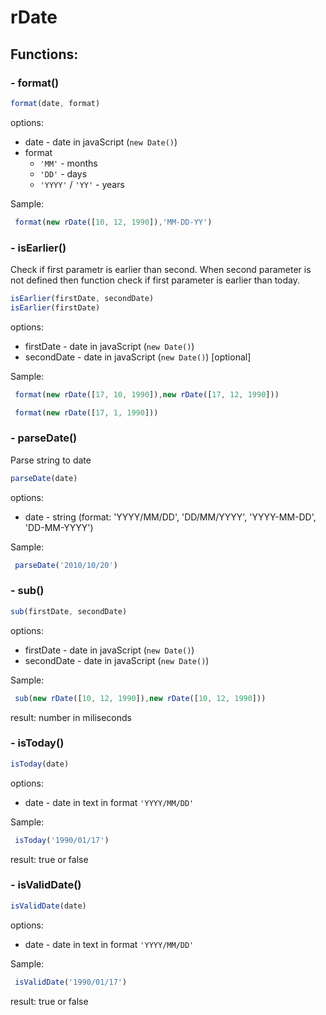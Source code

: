 # rDate
## Functions:

### - format()

```javascript
format(date, format)
```

options:
- date - date in javaScript (`new Date()`)
- format
    - `'MM'` - months
    - `'DD'` - days
    - `'YYYY'` / `'YY'` - years

Sample:
```javascript
 format(new rDate([10, 12, 1990]),'MM-DD-YY')
```

### - isEarlier()
Check if first parametr is earlier than second. When second parameter is not defined then function check if first parameter is earlier than today.

```javascript
isEarlier(firstDate, secondDate)
isEarlier(firstDate)
```

options:
- firstDate - date in javaScript (`new Date()`)
- secondDate - date in javaScript (`new Date()`) [optional]

Sample:
```javascript
 format(new rDate([17, 10, 1990]),new rDate([17, 12, 1990]))

 format(new rDate([17, 1, 1990]))
```

### - parseDate()

Parse string to date

```javascript
parseDate(date)
```

options:
- date - string (format: 'YYYY/MM/DD', 'DD/MM/YYYY', 'YYYY-MM-DD', 'DD-MM-YYYY')

Sample:
```javascript
 parseDate('2010/10/20')
```

### - sub()


```javascript
sub(firstDate, secondDate)
```
options:
- firstDate - date in javaScript (`new Date()`)
- secondDate - date in javaScript (`new Date()`)


Sample:
```javascript
 sub(new rDate([10, 12, 1990]),new rDate([10, 12, 1990]))
```

result: number in miliseconds


### - isToday()


```javascript
isToday(date)
```
options:
- date - date in text in format `'YYYY/MM/DD'`


Sample:
```javascript
 isToday('1990/01/17')
```

result: true or false

### - isValidDate()


```javascript
isValidDate(date)
```
options:
- date - date in text in format `'YYYY/MM/DD'`


Sample:
```javascript
 isValidDate('1990/01/17')
```

result: true or false